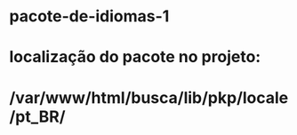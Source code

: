 # pacote-de-idiomas-1

# localização do pacote no projeto:
# /var/www/html/busca/lib/pkp/locale/pt_BR/
